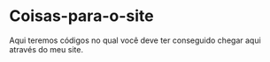 # Coisas-para-o-site
Aqui teremos códigos no qual você deve ter conseguido chegar aqui através do meu site.
